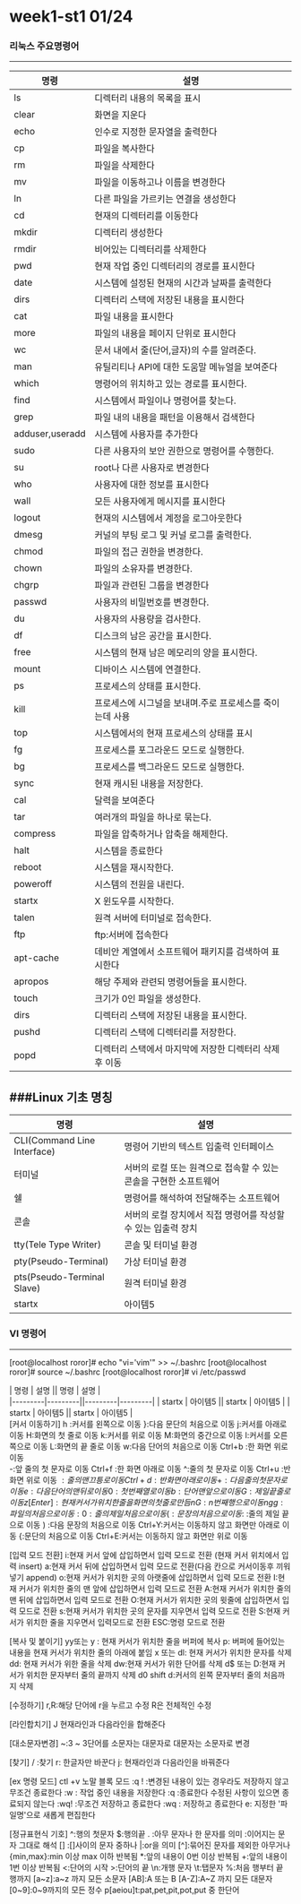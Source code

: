 # week1-st1 01/24

### 리눅스 주요명령어
---------------------------------------------------


| 명령 | 설명 | 
|---------|---------|
| ls   | 디렉터리 내용의 목록을 표시  | 
| clear   | 화면을 지운다  | 
| echo  | 인수로 지정한 문자열을 출력한다  | 
| cp   | 파일을 복사한다  | 
| rm   | 파일을 삭제한다  | 
| mv   | 파일을 이동하고나 이름을 변경한다  | 
| ln   | 다른 파일을 가르키는 연결을 생성한다  | 
| cd  | 현재의 디렉터리를 이동한다  | 
| mkdir   | 디렉터리 생성한다  | 
| rmdir   | 비어있는 디렉터리를 삭제한다  | 
| pwd   | 현재 작업 중인 디렉터리의 경로를 표시한다  | 
| date   | 시스템에 설정된 현재의 시간과 날짜를 출력한다  | 
| dirs   | 디렉터리 스택에 저장된 내용을 표시한다  | 
| cat   | 파일 내용을 표시한다  | 
| more   | 파일의 내용을 페이지 단위로 표시한다  | 
| wc   | 문서 내에서 줄(단어,글자)의 수를 알려준다.  | 
| man   | 유틸리티나 API에 대한 도움말 메뉴얼을 보여준다  | 
| which   | 명령어의 위치하고 있는 경로를 표시한다.  | 
| find   | 시스템에서 파일이나 명령어를 찾는다.  | 
| grep   | 파일 내의 내용을 패턴을 이용해서 검색한다  | 
| adduser,useradd   | 시스템에 사용자를 추가한다  | 
| sudo   | 다른 사용자의 보안 권한으로 명령어를 수행한다.  | 
| su   | root나 다른 사용자로 변경한다  | 
| who   | 사용자에 대한 정보를 표시한다  | 
| wall   | 모든 사용자에게 메시지를 표시한다  | 
| logout   | 현재의 시스템에서 계정을 로그아웃한다  | 
| dmesg   | 커널의 부팅 로그 및 커널 로그를 출력한다.  | 
| chmod   | 파일의 접근 권한을 변경한다.  | 
| chown   | 파일의 소유자를 변경한다.  | 
| chgrp   | 파일과 관련된 그룹을 변경한다  | 
| passwd   | 사용자의 비밀번호를 변경한다.  | 
| du   | 사용자의 사용량을 검사한다.  | 
| df   | 디스크의 남은 공간을 표시한다.  | 
| free   | 시스템의 현재 남은 메모리의 양을 표시한다.  | 
| mount   | 디바이스 시스템에 연결한다.  | 
| ps   | 프로세스의 상태를 표시한다.  | 
| kill   | 프로세스에 시그널을 보내며.주로 프로세스를 죽이는데 사용  | 
| top   | 시스템에서의 현재 프로세스의 상태를 표시  | 
| fg   | 프로세스를 포그라운드 모드로 실행한다.  | 
| bg   | 프로세스를 백그라운드 모드로 실행한다.  | 
| sync   | 현재 캐시된 내용을 저장한다.  | 
| cal   | 달력을 보여준다  | 
| tar   | 여러개의 파일을 하나로 묶는다.  | 
| compress   | 파일을 압축하거나 압축을 해제한다.  | 
| halt   | 시스템을 종료한다  | 
| reboot   | 시스템을 재시작한다.  | 
| poweroff   | 시스템의 전원을 내린다.  | 
| startx   | X 윈도우를 시작한다.  | 
| talen   | 원격 서버에 터미널로 접속한다.  | 
| ftp   | ftp:서버에 접속한다  | 
| apt-cache   | 데비안 계열에서 소프트웨어 패키지를 검색하여 표시한다  | 
| apropos   | 해당 주제와 관련되 명령어들을 표시한다.  | 
| touch   | 크기가 0인 파일을 생성한다.  | 
| dirs   | 디렉터리 스택에 저장된 내용을 표시한다.  | 
| pushd   | 디렉터리 스택에 디렉터리를 저장한다.  | 
| popd   | 디렉터리 스택에서 마지막에 저장한 디렉터리 삭제후 이동   | 





###Linux 기초 명칭
---------------------------------------------------
| 명령 | 설명 | 
|---------|---------|
| CLI(Command Line Interface)| 명령어 기반의 텍스트 입출력 인터페이스  | 
| 터미널   | 서버의 로컬 또는 원격으로 접속할 수 있는 콘솔을 구현한 소프트웨어  | 
| 쉘   | 명령어를 해석하여 전달해주는 소프트웨어  | 
| 콘솔   | 서버의 로컬 장치에서 직접 명령어를 작성할 수 있는 입출력 장치  | 
| tty(Tele Type Writer)   | 콘솔 및 터미널 환경  | 
| pty(Pseudo-Terminal)   |  가상 터미널 환경 | 
| pts(Pseudo-Terminal Slave)   | 원격 터미널 환경  | 
| startx   | 아이템5  | 



### VI 명령어 
---------------------------------------------------

[root@localhost roror]# echo "vi='vim'" >> ~/.bashrc
[root@localhost roror]# source ~/.bashrc
[root@localhost roror]# vi /etc/passwd


| 명령 | 설명 || 명령 | 설명 |  
|---------|---------||---------|---------|
| startx   | 아이템5  || startx   | 아이템5  | 
| startx   | 아이템5  || startx   | 아이템5  |  
[커서 이동하기]
h :커서를 왼쪽으로 이동	 }:다음 문단의 처음으로 이동
j:커서를 아래로 이동		H:화면의 첫 줄로 이동
k:커서를 위로 이동		M:화면의 중간으로 이동
l:커서를 오른쪽으로 이동	L:화면의 끝 줄로 이동
w:다음 단어의 처음으로 이동 	Ctrl+b :한 화면 위로 이동  
-:앞 줄의 첫 문자로 이동	Ctrl+f :한 화면 아래로 이동
^:줄의 첫 문자로 이동 		Ctrl+u :반 화면 위로 이동
$:줄의 맨 끄틍로 이동 		Ctrl+d :반 화면 아래로 이동
+:다음 줄의 첫 문자로 이동	e:다음 단어의 맨 뒤로 이동
0:첫번째 열로 이동		b:단어 맨 앞으로 이동
G:제일 끝줄로 이동		z[Enter]:현재 커서가 위치한 줄을 화면의 첫줄로 만듬
nG:n번째 행으로 이동		n%:입력한 n퍼센트에 해당하는 줄로 이동
gg:파일의 처음으로 이동	:0 : 줄의 제일 처음으로 이동
( :문장의 처음으로 이동 	:$ :줄의 제일 끝으로 이동
) :다음 문장의 처음으로 이동 	Ctrl+Y:커서는 이동하지 않고 화면만 아래로 이동
{:문단의 처음으로 이동		Ctrl+E:커서는 이동하지 않고 화면만 위로 이동


[입력 모드 전환]
i:현재 커서 앞에 삽입하면서 입력 모드로 전환 (현재 커서 위치에서 입력 insert)
a:현재 커서 뒤에 삽입하면서 입력 모드로 전환(다음 칸으로 커서이동후 끼워넣기 append)
o:현재 커서가 위치한 곳의 아랫줄에 삽입하면서 입력 모드로 전환
I:현재 커서가 위치한 줄의 맨 앞에 삽입하면서 입력 모드로 전환
A:현재 커서가 위치한 줄의 맨 뒤에 삽입하면서 입력 모드로 전환
O:현재 커서가 위치한 곳의 윗줄에 삽입하면서 입력 모드로 전환
s:현재 커서가 위치한 곳의 문자를 지우면서 입력 모드로 전환
S:현재 커서가 위치한 줄을 지우면서 입력모드로 전환
ESC:명령 모드로 전환


[복사 및 붙이기]
yy또는 y  : 현재 커서가 위치한 줄을 버퍼에 복사
p: 버퍼에 들어있는 내용을 현재 커서가 위치한 줄의 아래에 붙임
x 또는 dl: 현재 커서가 위치한 문자를 삭제
dd: 현재 커서가 위한 줄을 삭제
dw:현재 커서가 위한 단어를 삭제
d$ 또는 D:현재 커서가 위치한 문자부터 줄의 끝까지 삭제
d0 shift d:커서의 왼쪽 문자부터 줄의 처음까지 삭제


[수정하기]
r,R:해당 단어에 r을 누르고 수정 R은 전체적인 수정

[라인합치기]
J 현재라인과 다음라인을 합해준다

[대소문자변경]
~:3 ~ 3단어를 소문자는 대문자로 대문자는 소문자로 변경

[찾기]
/ :찾기
r: 한글자만 바꾼다
j: 현재라인과 다음라인을 바꿔준다

[ex 명령 모드]
ctl +v 노말 블록 모드
:q ! :변경된 내용이 있는 경우라도 저장하지 않고 무조건 종료한다
:w  : 작업 중인 내용을 저장한다
:q   :종료한다 수정된 사항이 있으면 종료되지 않는다
:wq! :무조건 저장하고 종료한다
:wq  : 저장하고 종료한다
e: 지정한 '파일명'으로 새롭게 편집한다

[정규표현식 기호]
^:행의 첫문자   			$:행의끝
. :아무 문자나 한 문자를 의미		\:이어지는 문자 그대로 해석
[] :[]사이의 문자 중하나	  	\|:or을 의미
[^]:묶어진 문자를 제외한 아무거나		\{min,max\}:min 이상 max 이하 반복됨
*:앞의 내용이 0번 이상 반복됨 		\+:앞의 내용이 1번 이상 반복됨
\<:단어의 시작			\>:단어의 끝
\n:개행 문자			\t:탭문자
%:처음 행부터 끝 행까지		[a~z]:a~z 까지 모든 소문자
[AB]:A 또는 B			[A-Z]:A~Z 까지 모든 대문자
[0~9]:0~9까지의 모든 정수		p[aeiou]t:pat,pet,pit,pot,put 중 한단어
 
